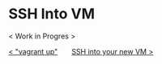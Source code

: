 # SSH Into VM

< Work in Progres >



 [< "vagrant up"](vagrant-up.md) &nbsp;&nbsp;&nbsp;&nbsp;&nbsp;  [SSH into your new VM >](ssh-into-vm.md)


